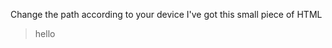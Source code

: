 Change the path according to your device
I've got this small piece of HTML 

<blockquote>
    <p>
      hello
    </p>
    <footer>
    </footer>
</blockquote>
